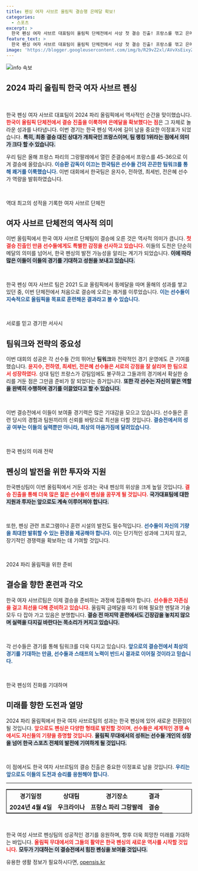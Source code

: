 ```yaml
---
title: 펜싱 여자 사브르 올림픽 결승행 은메달 확보!
categories:
  - 스포츠
excerpt: >
  한국 펜싱 여자 사브르 대표팀이 올림픽 단체전에서 사상 첫 결승 진출! 프랑스를 꺾고 은메달을 확정한 이들은 오늘 새벽 우크라이나와 금메달을 향한 대결에 나선다. 여러분의 응원이 필요합니다!
feature_text: >
  한국 펜싱 여자 사브르 대표팀이 올림픽 단체전에서 사상 첫 결승 진출! 프랑스를 꺾고 은메달을 확정한 이들은 오늘 새벽 우크라이나와 금메달을 향한 대결에 나선다. 여러분의 응원이 필요합니다!
image: 'https://blogger.googleusercontent.com/img/b/R29vZ2xl/AVvXsEixyZcFfHzMRdzZMjFBmAUKJYCLCGyLL1o632UiGVXcaFdKo_bkvkuCioo0uUKlGfBVcT3P84aROyZIXSBEx3Aw5nCQ3pTgDom1WDC4m8eifvWiAmWEEVb4x6G_l8C0QH225ldMjyaFvpxGEBGNO37VmDTDMHGhJPq73UglMfDca1-0aw/s1600/blogspot.png'
---
```


<p><img src="https://blogger.googleusercontent.com/img/b/R29vZ2xl/AVvXsEixyZcFfHzMRdzZMjFBmAUKJYCLCGyLL1o632UiGVXcaFdKo_bkvkuCioo0uUKlGfBVcT3P84aROyZIXSBEx3Aw5nCQ3pTgDom1WDC4m8eifvWiAmWEEVb4x6G_l8C0QH225ldMjyaFvpxGEBGNO37VmDTDMHGhJPq73UglMfDca1-0aw/s1600/blogspot.png" alt="info 속보" /></p>

<h2 data-ke-size="size26">2024 파리 올림픽 한국 여자 사브르 펜싱</h2>

<p data-ke-size="size16">&nbsp;</p>

<p>한국 펜싱 여자 사브르 대표팀이 2024 파리 올림픽에서 역사적인 순간을 맞이했습니다. <b><span style="color: #ee2323;">한국이 올림픽 단체전에서 결승 진출을 이룩하며 은메달을 확보했다는 점</span></b>은 그 자체로 놀라운 성과를 나타냅니다. 이번 경기는 한국 펜싱 역사에 길이 남을 중요한 이정표가 되었습니다. <b><span style="background-color: #21538527;">특히, 최종 결승 대진 상대가 개최국인 프랑스이며, 팀 랭킹 1위라는 점에서 의미가 크다 할 수 있습니다.</span></b> </p>

<p>우리 팀은 올해 프랑스 파리의 그랑팔레에서 열린 준결승에서 프랑스를 45-36으로 이겨 결승에 올랐습니다. <b><span style="color: #1a5490;">이승환 감독이 이끄는 한국팀은 선수들 간의 끈끈한 팀워크를 통해 쾌거를 이룩했습니다.</span></b> 이번 대회에서 한국팀은 윤지수, 전하영, 최세빈, 전은혜 선수가 역량을 발휘하였습니다. </p>

<p data-ke-size="size16">&nbsp;</p>

<p>역대 최고의 성적을 기록한 여자 사브르 단체전</p>

<h2 data-ke-size="size26">여자 사브르 단체전의 역사적 의미</h2>

<p>이번 올림픽에서 한국 여자 사브르 단체팀이 결승에 오른 것은 역사적 의미가 큽니다. <b><span style="color: #ee2323;">첫 결승 진출인 만큼 선수들에게도 특별한 감정을 선사하고 있습니다.</span></b> 이들의 도전은 단순히 메달의 의미를 넘어서, 한국 펜싱의 발전 가능성을 알리는 계기가 되었습니다. <b><span style="background-color: #21538527;">이에 따라 많은 이들이 이들의 경기를 기대하고 성원을 보내고 있습니다.</span></b></p>

<p data-ke-size="size16">&nbsp;</p>

<p>한국 펜싱 여자 사브르 팀은 2021 도쿄 올림픽에서 동메달을 따며 올해의 성과를 쌓고 있던 중, 이번 단체전에서 처음으로 결승에 오르는 쾌거를 이루었습니다. <b><span style="color: #1a5490;">이는 선수들이 지속적으로 올림픽을 목표로 훈련해온 결과라고 볼 수 있습니다.</span></b></p>

<p data-ke-size="size16">&nbsp;</p>

<p>서로를 믿고 경기한 서사시</p>

<h2 data-ke-size="size26">팀워크와 전략의 중요성</h2>

<p>이번 대회의 성공은 각 선수들 간의 뛰어난 <b>팀워크</b>와 전략적인 경기 운영에도 큰 기여를 했습니다. <b><span style="color: #ee2323;">윤지수, 전하영, 최세빈, 전은혜 선수들은 서로의 강점을 잘 살리며 한 팀으로서 성장하였다.</span></b> 상대 팀인 프랑스가 강팀임에도 불구하고 그들과의 경기에서 확실한 승리를 거둔 점은 그만큼 준비가 잘 되었다는 증거입니다. <b><span style="background-color: #21538527;">또한 각 선수는 자신이 맡은 역할을 완벽히 수행하며 경기를 이끌었다고 할 수 있습니다.</span></b></p>

<p data-ke-size="size16">&nbsp;</p>

<p>이번 결승전에서 이들이 보여줄 경기력은 많은 기대감을 모으고 있습니다. 선수들은 훈련 당시의 경험과 팀원끼리의 신뢰를 바탕으로 최선을 다할 것입니다. <b><span style="color: #1a5490;">결승전에서의 성공 여부는 이들의 실력뿐만 아니라, 최상의 마음가짐에 달려있습니다.</span></b></p>

<p data-ke-size="size16">&nbsp;</p>

<p>한국 펜싱의 미래 전략</p>

<h2 data-ke-size="size26">펜싱의 발전을 위한 투자와 지원</h2>

<p>한국펜싱팀이 이번 올림픽에서 거둔 성과는 국내 펜싱의 위상을 크게 높일 것입니다. <b><span style="color: #ee2323;">결승 진출을 통해 더욱 많은 젊은 선수들이 펜싱을 꿈꾸게 될 것입니다.</span></b> <b><span style="background-color: #21538527;">국가대표팀에 대한 지원과 투자는 앞으로도 계속 이루어져야 합니다.</span></b> </p>

<p data-ke-size="size16">&nbsp;</p>

<p>또한, 펜싱 관련 프로그램이나 훈련 시설의 발전도 필수적입니다. <b><span style="color: #1a5490;">선수들이 자신의 기량을 최대한 발휘할 수 있는 환경을 제공해야 합니다.</span></b> 이는 단기적인 성과에 그치지 않고, 장기적인 경쟁력을 확보하는 데 기여할 것입니다. </p>

<p data-ke-size="size16">&nbsp;</p>

<p>2024 파리 올림픽을 위한 준비</p>

<h2 data-ke-size="size26">결승을 향한 훈련과 각오</h2>

<p>한국 여자 사브르팀은 이제 결승을 준비하는 과정에 집중해야 합니다. <b><span style="color: #ee2323;">선수들은 자존심을 걸고 최선을 다해 준비하고 있습니다.</span></b> 올림픽 금메달을 따기 위해 필요한 멘탈과 기술 모두 다 잡아 가고 있음은 분명합니다. <b><span style="background-color: #21538527;">결승 전 마지막 훈련에서도 긴장감을 놓치지 않으며 실력을 다지길 바란다는 목소리가 커지고 있습니다.</span></b></p>

<p data-ke-size="size16">&nbsp;</p>

<p>각 선수들은 경기를 통해 팀워크를 더욱 다지고 있습니다. <b><span style="color: #1a5490;">앞으로의 결승전에서 최상의 경기를 기대하는 만큼, 선수들과 스태프의 노력이 반드시 결과로 이어질 것이라고 믿습니다.</span></b></p>

<p data-ke-size="size16">&nbsp;</p>

<p>한국 펜싱의 진화를 기대하며</p>

<h2 data-ke-size="size26">미래를 향한 도전과 열망</h2>

<p>2024 파리 올림픽에서 한국 여자 사브르팀의 성과는 한국 펜싱에 있어 새로운 전환점이 될 것입니다. <b><span style="color: #ee2323;">앞으로도 펜싱은 다양한 형태로 발전할 것이며, 선수들은 세계적인 경쟁 속에서도 자신들의 기량을 증명할 것입니다.</span></b> <b><span style="background-color: #21538527;">올림픽 무대에서의 성취는 선수들 개인의 성장을 넘어 한국 스포츠 전체의 발전에 기여하게 될 것입니다.</span></b></p>

<p data-ke-size="size16">&nbsp;</p>

<p>이 점에서도 한국 여자 사브르팀의 결승 진출은 중요한 이정표로 남을 것입니다. <b><span style="color: #1a5490;">우리는 앞으로도 이들의 도전과 승리를 응원해야 합니다.</span></b> </p>

<hr />

<table style="width: 100%; border: 1px solid black;">
  <tr>
    <th style="text-align: center; height: 30px;"><b>경기일정</b></th>
    <th style="text-align: center; height: 30px;"><b>상대팀</b></th>
    <th style="text-align: center; height: 30px;"><b>경기장소</b></th>
    <th style="text-align: center; height: 30px;"><b>결과</b></th>
  </tr>
  <tr>
    <td style="text-align: center; height: 30px;"><b>2024년 4월 4일</b></td>
    <td style="text-align: center; height: 30px;"><b>우크라이나</b></td>
    <td style="text-align: center; height: 30px;"><b>프랑스 파리 그랑팔레</b></td>
    <td style="text-align: center; height: 30px;"><b>결승</b></td>
  </tr>
</table>

<p data-ke-size="size16">&nbsp;</p> 

<p>한국 여성 사브르 펜싱팀의 성공적인 경기를 응원하며, 향후 더욱 희망찬 미래를 기대하는 바입니다. <b><span style="color: #ee2323;">올림픽 무대에서의 그들의 활약은 한국 펜싱의 새로운 역사를 시작할 것입니다.</span></b> <b><span style="background-color: #21538527;">모두가 기대하는 이 결승전에서 힘찬 펜싱을 보여줄 것입니다.</span></b></p>
유용한 생활 정보가 필요하시다면, <a href="https://opensis.kr" rel="dofollow">opensis.kr</a>


